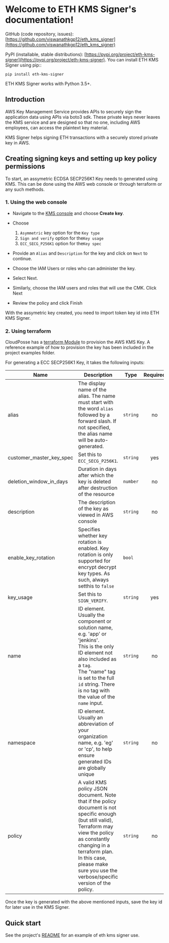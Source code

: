 # Welcome to ETH KMS Signer's documentation!

GitHub (code repository, issues): [https://github.com/viswanathkgp12/eth_kms_signer](https://github.com/viswanathkgp12/eth_kms_signer)

PyPI (installable, stable distributions): [https://pypi.org/project/eth-kms-signer](https://pypi.org/project/eth-kms-signer). You can install ETH KMS Signer using pip::

    pip install eth-kms-signer

ETH KMS Signer works with Python 3.5+.

## Introduction

AWS Key Management Service provides APIs to securely sign the application data using APIs via boto3 sdk. These private keys never leaves the KMS service and are designed so that no one, including AWS employees, can access the plaintext key material.

KMS Signer helps signing ETH transactions with a securely stored private key in AWS.

## Creating signing keys and setting up key policy permissions

To start, an assymetric ECDSA SECP256K1 Key needs to generated using KMS. This can be done using the AWS web console or through terraform or any such methods.

### 1. Using the web console

- Navigate to the [KMS console](https://console.aws.amazon.com/kms/home) and choose **Create key**.
- Choose

  1. `Asymmetric` key option for the `Key type`
  2. `Sign and verify` option for the`Key usage`
  3. `ECC_SECG_P256K1` option for the`Key spec`

- Provide an `Alias` and `Description` for the key and click on `Next` to continue.

- Choose the IAM Users or roles who can administer the key.
- Select Next.
- Similarly, choose the IAM users and roles that will use the CMK. Click Next
- Review the policy and click Finish

With the assymetric key created, you need to import token key id into ETH KMS Signer.

### 2. Using terraform

CloudPosse has a [terraform Module](https://github.com/cloudposse/terraform-aws-kms-key/tree/0.11.0) to provision the AWS KMS Key. A reference example of how to provision the key has been included in the project examples folder.

For generating a ECC SECP256K1 Key, it takes the following inputs:

| Name | Description | Type | Required |
|------|-------------|------|:--------:|
| alias | The display name of the alias. The name must start with the word `alias` followed by a forward slash. If not specified, the alias name will be auto-generated. | `string` | no |
| customer\_master\_key\_spec | Set this to `ECC_SECG_P256K1`. | `string` | yes |
| deletion\_window\_in\_days | Duration in days after which the key is deleted after destruction of the resource | `number` | no |
| description | The description of the key as viewed in AWS console | `string` | no |
| enable\_key\_rotation | Specifies whether key rotation is enabled. Key rotation is only supported for encrypt decrypt key types. As such, always setthis to `false` | `bool` | | yes |
| key\_usage | Set this to `SIGN_VERIFY`. | `string` | yes |
| name | ID element. Usually the component or solution name, e.g. 'app' or 'jenkins'.<br>This is the only ID element not also included as a `tag`.<br>The "name" tag is set to the full `id` string. There is no tag with the value of the `name` input. | `string` | no |
| namespace | ID element. Usually an abbreviation of your organization name, e.g. 'eg' or 'cp', to help ensure generated IDs are globally unique | `string` | no |
| policy | A valid KMS policy JSON document. Note that if the policy document is not specific enough (but still valid), Terraform may view the policy as constantly changing in a terraform plan. In this case, please make sure you use the verbose/specific version of the policy. | `string` | no |

Once the key is generated with the above mentioned inputs, save the key id for later use in the KMS Signer.


## Quick start

See the project's [README](https://github.com/viswanathkgp12/eth_kms_signer/blob/master/README.md) for an
example of eth kms signer use.
